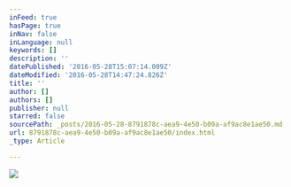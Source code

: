 ```yaml
---
inFeed: true
hasPage: true
inNav: false
inLanguage: null
keywords: []
description: ''
datePublished: '2016-05-28T15:07:14.009Z'
dateModified: '2016-05-28T14:47:24.826Z'
title: ''
author: []
authors: []
publisher: null
starred: false
sourcePath: _posts/2016-05-28-8791878c-aea9-4e50-b09a-af9ac8e1ae50.md
url: 8791878c-aea9-4e50-b09a-af9ac8e1ae50/index.html
_type: Article

---
```

![](https://the-grid-user-content.s3-us-west-2.amazonaws.com/3e6729ca-a305-45c6-a080-23ea711167f0.jpg)